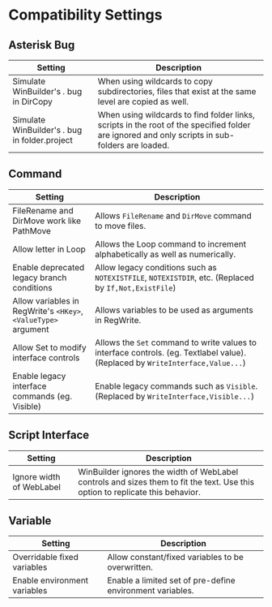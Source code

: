 # Compatibility Settings

## Asterisk Bug

| Setting | Description |
| --- | --- |
| Simulate WinBuilder's *.* bug in DirCopy | When using wildcards to copy subdirectories, files that exist at the same level are copied as well. |
| Simulate WinBuilder's *.* bug in folder.project | When using wildcards to find folder links, scripts in the root of the specified folder are ignored and only scripts in sub-folders are loaded. |

## Command

| Setting | Description |
| --- | --- |
| FileRename and DirMove work like PathMove | Allows `FileRename` and `DirMove` command to move files. |
| Allow letter in Loop | Allows the Loop command to increment alphabetically as well as numerically.|
| Enable deprecated legacy branch conditions | Allow legacy conditions such as `NOTEXISTFILE`, `NOTEXISTDIR`, etc. (Replaced by `If,Not,ExistFile`)|
| Allow variables in RegWrite's `<HKey>`, `<ValueType>` argument | Allows variables to be used as arguments in RegWrite. |
| Allow Set to modify interface controls | Allows the `Set` command to write values to interface controls. (eg. Textlabel value). (Replaced by `WriteInterface,Value...`) |
| Enable legacy interface commands (eg. Visible) | Enable legacy commands such as `Visible`. (Replaced by `WriteInterface,Visible...`)|

## Script Interface

| Setting | Description |
| --- | --- |
| Ignore width of WebLabel | WinBuilder ignores the width of WebLabel controls and sizes them to fit the text. Use this option to replicate this behavior. |

## Variable

| Setting | Description |
| --- | --- |
| Overridable fixed variables | Allow constant/fixed variables to be overwritten. |
| Enable environment variables | Enable a limited set of pre-define environment variables. |